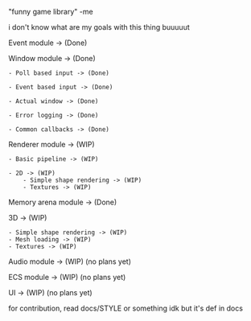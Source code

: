 "funny game library"
-me 

i don't know what are my goals with this thing buuuuut

Event module -> (Done)

Window module -> (Done)

    - Poll based input -> (Done)

    - Event based input -> (Done)

    - Actual window -> (Done)

    - Error logging -> (Done)
    
    - Common callbacks -> (Done)

Renderer module -> (WIP)

    - Basic pipeline -> (WIP)

    - 2D -> (WIP)
        - Simple shape rendering -> (WIP)
        - Textures -> (WIP)

Memory arena module -> (Done)

3D -> (WIP)

    - Simple shape rendering -> (WIP)
    - Mesh loading -> (WIP)
    - Textures -> (WIP)

Audio module -> (WIP) (no plans yet)

ECS module -> (WIP) (no plans yet)

UI -> (WIP) (no plans yet) 

for contribution, read docs/STYLE or something idk but it's def in docs
